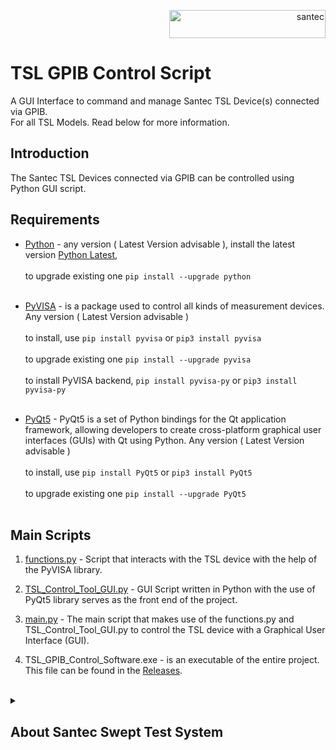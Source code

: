<p align="right"> <a href="https://www.santec.com/jp/" target="_blank" rel="noreferrer"> <img src="https://www.santec.com/dcms_media/image/common_logo01.png" alt="santec" 
  width="250" height="45"/> </a> </p>

<h1>TSL GPIB Control Script</h1>

A GUI Interface to command and manage Santec TSL Device(s) connected via GPIB. <br>
For all TSL Models. Read below for more information.


<h2>Introduction</h2>

The Santec TSL Devices connected via GPIB can be controlled using Python GUI script.

<h2>Requirements</h2>

  - [Python](https://www.python.org/) - any version ( Latest Version advisable ), install the latest version [Python Latest](https://www.python.org/downloads/), <br><br>
    to upgrade existing one ``` pip install --upgrade python ``` <br><br>

  - [PyVISA](https://pyvisa.readthedocs.io/en/latest/) - is a package used to control all kinds of measurement devices. Any version ( Latest Version advisable ) <br><br>
    to install, use ``` pip install pyvisa ``` or ``` pip3 install pyvisa ``` <br><br>
    to upgrade existing one ``` pip install --upgrade pyvisa ``` <br><br>
    to install PyVISA backend, ``` pip install pyvisa-py ``` or ``` pip3 install pyvisa-py ``` <br><br>

  - [PyQt5](https://pypi.org/project/PyQt5/) - PyQt5 is a set of Python bindings for the Qt application framework, allowing developers to create cross-platform graphical user interfaces (GUIs) with Qt using Python. Any version ( Latest Version advisable ) <br><br>
    to install, use ``` pip install PyQt5 ``` or ``` pip3 install PyQt5 ``` <br><br>
    to upgrade existing one ``` pip install --upgrade PyQt5 ``` <br><br>


<h2>Main Scripts</h2>

  1) [functions.py] - Script that interacts with the TSL device with the help of the PyVISA library.

  2) [TSL_Control_Tool_GUI.py] - GUI Script written in Python with the use of PyQt5 library serves as the front end of the project.

  3) [main.py] - The main script that makes use of the functions.py and TSL_Control_Tool_GUI.py to control the TSL device with a Graphical User Interface (GUI).
 
  4) TSL_GPIB_Control_Software.exe - is an executable of the entire project. This file can be found in the [Releases](https://github.com/santec-corporation/TSL_GPIB_Control_Script/releases).


<br>
<details>
<summary><h2>About Santec Swept Test System</h2></summary>

### What is STS IL PDL?
  The Swept Test System is the photonic solution by Santec Corp. to perform Wavelength 
  Dependent Loss characterization of passive optical devices.
  It consists of:
  - A light source: Santec’s Tunable Semiconductor Laser (TSL);
  - A power meter: Santec’s Multi-port Power Meter (MPM);
   

### For more information on the Swept Test System [CLICK HERE](https://inst.santec.com/products/componenttesting/sts)
</details>


[//]: # (Below are the links to the Python scripts)
[functions.py]: <https://github.com/santec-corporation/TSL_GPIB_Control_Script/blob/main/functions.py>
[main.py]: <https://github.com/santec-corporation/TSL_GPIB_Control_Script/blob/main/main.py>
[TSL_Control_Tool_GUI.py]: <https://github.com/santec-corporation/TSL_GPIB_Control_Script/blob/main/TSL_Control_Tool_GUI.py>

